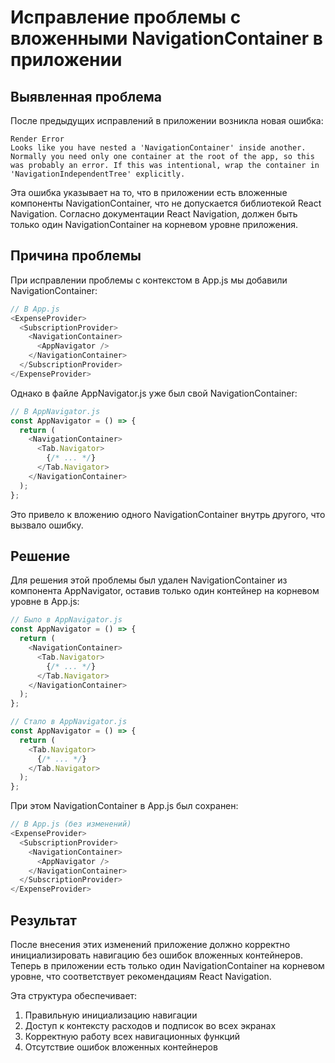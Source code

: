# Исправление проблемы с вложенными NavigationContainer в приложении

## Выявленная проблема

После предыдущих исправлений в приложении возникла новая ошибка:

```
Render Error
Looks like you have nested a 'NavigationContainer' inside another. Normally you need only one container at the root of the app, so this was probably an error. If this was intentional, wrap the container in 'NavigationIndependentTree' explicitly.
```

Эта ошибка указывает на то, что в приложении есть вложенные компоненты NavigationContainer, что не допускается библиотекой React Navigation. Согласно документации React Navigation, должен быть только один NavigationContainer на корневом уровне приложения.

## Причина проблемы

При исправлении проблемы с контекстом в App.js мы добавили NavigationContainer:

```javascript
// В App.js
<ExpenseProvider>
  <SubscriptionProvider>
    <NavigationContainer>
      <AppNavigator />
    </NavigationContainer>
  </SubscriptionProvider>
</ExpenseProvider>
```

Однако в файле AppNavigator.js уже был свой NavigationContainer:

```javascript
// В AppNavigator.js
const AppNavigator = () => {
  return (
    <NavigationContainer>
      <Tab.Navigator>
        {/* ... */}
      </Tab.Navigator>
    </NavigationContainer>
  );
};
```

Это привело к вложению одного NavigationContainer внутрь другого, что вызвало ошибку.

## Решение

Для решения этой проблемы был удален NavigationContainer из компонента AppNavigator, оставив только один контейнер на корневом уровне в App.js:

```javascript
// Было в AppNavigator.js
const AppNavigator = () => {
  return (
    <NavigationContainer>
      <Tab.Navigator>
        {/* ... */}
      </Tab.Navigator>
    </NavigationContainer>
  );
};

// Стало в AppNavigator.js
const AppNavigator = () => {
  return (
    <Tab.Navigator>
      {/* ... */}
    </Tab.Navigator>
  );
};
```

При этом NavigationContainer в App.js был сохранен:

```javascript
// В App.js (без изменений)
<ExpenseProvider>
  <SubscriptionProvider>
    <NavigationContainer>
      <AppNavigator />
    </NavigationContainer>
  </SubscriptionProvider>
</ExpenseProvider>
```

## Результат

После внесения этих изменений приложение должно корректно инициализировать навигацию без ошибок вложенных контейнеров. Теперь в приложении есть только один NavigationContainer на корневом уровне, что соответствует рекомендациям React Navigation.

Эта структура обеспечивает:
1. Правильную инициализацию навигации
2. Доступ к контексту расходов и подписок во всех экранах
3. Корректную работу всех навигационных функций
4. Отсутствие ошибок вложенных контейнеров
